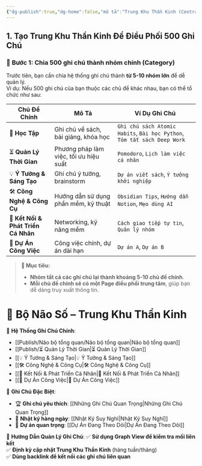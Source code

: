 ```yaml
---
{"dg-publish":true,"dg-home":false,"mô tả":"Trung Khu Thần Kinh (Central Hub) để điều phối và kiểm soát toàn bộ hệ thống ghi chú, giúp bạn không bị lạc trong đống dữ liệu khổng lồ của mình. 🚀","dg-path":"Bộ não số.md","permalink":"/bo-nao-so/","dgPassFrontmatter":true,"noteIcon":"","updated":"2025-02-09T06:50:16.437+07:00"}
---
```


## **1. Tạo Trung Khu Thần Kinh Để Điều Phối 500 Ghi Chú**

### 📌 **Bước 1: Chia 500 ghi chú thành nhóm chính (Category)**

Trước tiên, bạn cần chia hệ thống ghi chú thành **từ 5-10 nhóm lớn** để dễ quản lý.  
Ví dụ: Nếu 500 ghi chú của bạn thuộc các chủ đề khác nhau, bạn có thể tổ chức như sau:

|**Chủ Đề Chính**|**Mô Tả**|**Ví Dụ Ghi Chú**|
|---|---|---|
|📖 **Học Tập**|Ghi chú về sách, bài giảng, khóa học|`Ghi chú sách Atomic Habits`, `Bài học Python`, `Tóm tắt sách Deep Work`|
|⏳ **Quản Lý Thời Gian**|Phương pháp làm việc, tối ưu hiệu suất|`Pomodoro`, `Lịch làm việc cá nhân`|
|💡 **Ý Tưởng & Sáng Tạo**|Ghi chú ý tưởng, brainstorm|`Dự án viết sách`, `Ý tưởng khởi nghiệp`|
|🛠 **Công Nghệ & Công Cụ**|Hướng dẫn sử dụng phần mềm, kỹ thuật|`Obsidian Tips`, `Hướng dẫn Notion`, `Mẹo dùng AI`|
|🔗 **Kết Nối & Phát Triển Cá Nhân**|Networking, kỹ năng mềm|`Cách giao tiếp tự tin`, `Quản lý nhóm`|
|📂 **Dự Án Công Việc**|Công việc chính, dự án dài hạn|`Dự án A`, `Dự án B`|

> **🎯 Mục tiêu:**
> 
> - **Nhóm tất cả các ghi chú lại thành khoảng 5-10 chủ đề chính**.
> - **Mỗi chủ đề chính sẽ có một Page điều phối trung tâm**, giúp bạn dễ dàng truy xuất thông tin.



# 🧠 Bộ Não Số – Trung Khu Thần Kinh

📌 **Hệ Thống Ghi Chú Chính**:
- [[Publish/Não bộ tổng quan/Não bộ tổng quan\|Não bộ tổng quan]]
- [[Publish/⏳ Quản Lý Thời Gian\|⏳ Quản Lý Thời Gian]]
- [[💡 Ý Tưởng & Sáng Tạo\|💡 Ý Tưởng & Sáng Tạo]]
- [[🛠 Công Nghệ & Công Cụ\|🛠 Công Nghệ & Công Cụ]]
- [[🔗 Kết Nối & Phát Triển Cá Nhân\|🔗 Kết Nối & Phát Triển Cá Nhân]]
- [[📂 Dự Án Công Việc\|📂 Dự Án Công Việc]]

📌 **Ghi Chú Đặc Biệt**:
- 🏆 **Ghi chú yêu thích**: [[Những Ghi Chú Quan Trọng\|Những Ghi Chú Quan Trọng]]
- 📅 **Nhật ký hàng ngày**: [[Nhật Ký Suy Nghĩ\|Nhật Ký Suy Nghĩ]]
- 🚀 **Dự án quan trọng**: [[Dự Án Đang Theo Dõi\|Dự Án Đang Theo Dõi]]

📌 **Hướng Dẫn Quản Lý Ghi Chú**:
✅ **Sử dụng Graph View để kiểm tra mối liên kết**  
✅ **Định kỳ cập nhật Trung Khu Thần Kinh** (hàng tuần/tháng)  
✅ **Dùng backlink để kết nối các ghi chú liên quan**  

